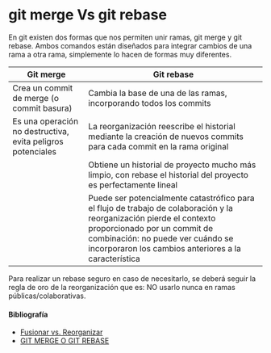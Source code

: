 # git merge Vs git rebase

En git existen dos formas que nos permiten unir ramas, git merge y git rebase. Ambos comandos están diseñados para integrar cambios de una rama a otra rama, simplemente lo hacen de formas muy diferentes.

| Git merge | Git rebase |
|----------|----------|
| Crea un commit de merge (o commit basura) | Cambia la base de una de las ramas, incorporando todos los commits |
| Es una operación no destructiva, evita peligros potenciales | La reorganización reescribe el historial mediante la creación de nuevos commits para cada commit en la rama original |
| | Obtiene un historial de proyecto mucho más limpio, con rebase el historial del proyecto es perfectamente lineal |
| | Puede ser potencialmente catastrófico para el flujo de trabajo de colaboración y la reorganización pierde el contexto proporcionado por un commit de combinación: no puede ver cuándo se incorporaron los cambios anteriores a la característica |

Para realizar un rebase seguro en caso de necesitarlo, se deberá seguir la regla de oro de la reorganización que es: NO usarlo nunca en ramas públicas/colaborativas.


#### Bibliografía 
- [Fusionar vs. Reorganizar](https://www.atlassian.com/git/tutorials/merging-vs-rebasing)
- [GIT MERGE O GIT REBASE](https://www.solucionex.com/blog/git-merge-o-git-rebase)